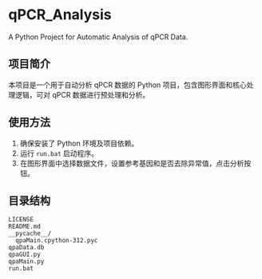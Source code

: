 # qPCR_Analysis

A Python Project for Automatic Analysis of qPCR Data.

## 项目简介

本项目是一个用于自动分析 qPCR 数据的 Python 项目，包含图形界面和核心处理逻辑，可对 qPCR 数据进行预处理和分析。

## 使用方法

1. 确保安装了 Python 环境及项目依赖。
2. 运行 `run.bat` 启动程序。
3. 在图形界面中选择数据文件，设置参考基因和是否去除异常值，点击分析按钮。

## 目录结构

```plaintext
LICENSE
README.md
__pycache__/
  qpaMain.cpython-312.pyc
qpaData.db
qpaGUI.py
qpaMain.py
run.bat
```
